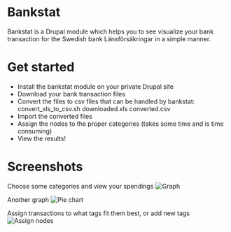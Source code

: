 Bankstat
========

Bankstat is a Drupal module which helps you to see visualize your bank transaction for the Swedish bank Länsförsäkringar in a simple manner.

Get started
===========

* Install the bankstat module on your private Drupal site
* Download your bank transaction files
* Convert the files to csv files that can be handled by bankstat: convert_xls_to_csv.sh downloaded.xls converted.csv
* Import the converted files 
* Assign the nodes to the proper categories (takes some time and is time consuming)
* View the results!


Screenshots
===========

Choose some categories and view your spendings
![Graph](http://imagizer.imageshack.us/a/img538/8747/rPXv0Q.png)

Another graph
![Pie chart](http://imagizer.imageshack.us/a/img745/9026/DN9qko.png)

Assign transactions to what tags fit them best, or add new tags
![Assign nodes](http://imagizer.imageshack.us/a/img674/3102/udo2Vz.png)


